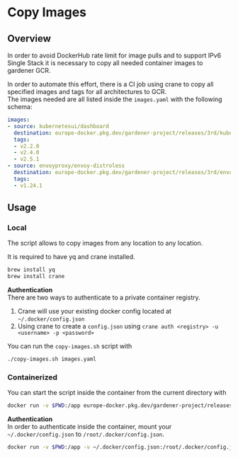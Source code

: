 # Copy Images

## Overview

In order to avoid DockerHub rate limit for image pulls and to support IPv6 Single Stack it is necessary 
to copy all needed container images to gardener GCR.

In order to automate this effort, there is a CI job using crane to copy all specified images and tags for all architectures to GCR.  
The images needed are all listed inside the `images.yaml` with the following schema:

```yaml
images:
- source: kubernetesui/dashboard
  destination: europe-docker.pkg.dev/gardener-project/releases/3rd/kubernetesui/dashboard
  tags:
  - v2.2.0
  - v2.4.0
  - v2.5.1
- source: envoyproxy/envoy-distroless
  destination: europe-docker.pkg.dev/gardener-project/releases/3rd/envoyproxy/envoy-distroless
  tags:
  - v1.24.1
```

## Usage

### Local

The script allows to copy images from any location to any location.  

It is required to have yq and crane installed.
```bash
brew install yq
brew install crane
```

**Authentication**  
There are two ways to authenticate to a private container registry.  
1) Crane will use your existing docker config located at `~/.docker/config.json`
2) Using crane to create a `config.json` using `crane auth <registry> -u <username> -p <password>`

You can run the `copy-images.sh` script with 
```bash
./copy-images.sh images.yaml
```

### Containerized

You can start the script inside the container from the current directory with
```bash
docker run -v $PWD:/app europe-docker.pkg.dev/gardener-project/releases/ci-infra/copy-images:latest /app/copy-images.sh /app/images.yaml
```

**Authentication**  
In order to authenticate inside the container, mount your `~/.docker/config.json` to `/root/.docker/config.json`.
```bash
docker run -v $PWD:/app -v ~/.docker/config.json:/root/.docker/config.json europe-docker.pkg.dev/gardener-project/releases/ci-infra/copy-images:latest /app/copy-images.sh /app/images.yaml
```